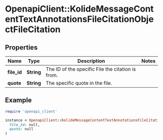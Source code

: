 # OpenapiClient::KolideMessageContentTextAnnotationsFileCitationObjectFileCitation

## Properties

| Name | Type | Description | Notes |
| ---- | ---- | ----------- | ----- |
| **file_id** | **String** | The ID of the specific File the citation is from. |  |
| **quote** | **String** | The specific quote in the file. |  |

## Example

```ruby
require 'openapi_client'

instance = OpenapiClient::KolideMessageContentTextAnnotationsFileCitationObjectFileCitation.new(
  file_id: null,
  quote: null
)
```

